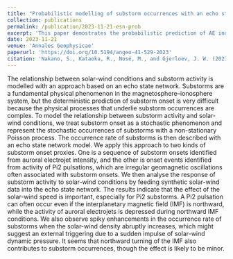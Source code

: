 ```yaml
---
title: "Probabilistic modelling of substorm occurrences with an echo state network"
collection: publications
permalink: /publication/2023-11-21-esn-prob
excerpt: 'This paper demostrates the probabilistic prediction of AE index using ESN.'
date: 2023-11-21
venue: 'Annales Geophysicae'
paperurl: 'https://doi.org/10.5194/angeo-41-529-2023'
citation: 'Nakano, S., Kataoka, R., Nosé, M., and Gjerloev, J. W. (2023). &quot;Probabilistic modelling of substorm occurrences with an echo state network&quot; <i>Annales Geophysicae</i>. 41, 529–539'
---
```


The relationship between solar-wind conditions and substorm activity is modelled with an approach based on an echo state network. Substorms are a fundamental physical phenomenon in the magnetosphere–ionosphere system, but the deterministic prediction of substorm onset is very difficult because the physical processes that underlie substorm occurrences are complex. To model the relationship between substorm activity and solar-wind conditions, we treat substorm onset as a stochastic phenomenon and represent the stochastic occurrences of substorms with a non-stationary Poisson process. The occurrence rate of substorms is then described with an echo state network model. We apply this approach to two kinds of substorm onset proxies. One is a sequence of substorm onsets identified from auroral electrojet intensity, and the other is onset events identified from activity of Pi2 pulsations, which are irregular geomagnetic oscillations often associated with substorm onsets. We then analyse the response of substorm activity to solar-wind conditions by feeding synthetic solar-wind data into the echo state network. The results indicate that the effect of the solar-wind speed is important, especially for Pi2 substorms. A Pi2 pulsation can often occur even if the interplanetary magnetic field (IMF) is northward, while the activity of auroral electrojets is depressed during northward IMF conditions. We also observe spiky enhancements in the occurrence rate of substorms when the solar-wind density abruptly increases, which might suggest an external triggering due to a sudden impulse of solar-wind dynamic pressure. It seems that northward turning of the IMF also contributes to substorm occurrences, though the effect is likely to be minor.
